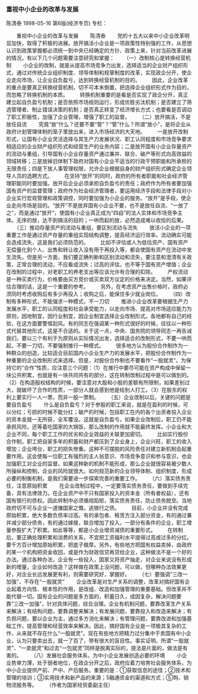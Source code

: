 ### 重视中小企业的改革与发展
陈清泰
1998-05-16
第6版(经济专页)
专栏：

　　重视中小企业的改革与发展
　　陈清泰
　　党的十五大以来中小企业改革明显加快，取得了积极的进展。放开搞活小企业是一项政策性特别强的工作，从思想认识到政策掌握都必须统一到中央已经确定的方针、政策上来，针对当前改革进展的情况，有以下几个问题需要注意研究和掌握：
　　（一）改制核心是转换经营机制
　　小企业的改制，就是从提高市场竞争力出发，选择适当的企业财产组织形式，通过对传统企业组织制度、领导体制和规章制度的改革，实现政企分开，使企业走向市场，让企业自负盈亏，达到转换经营机制的目的。
　　因此，企业改革的重点是要真正转换经营机制，切不可本末倒置，把选择企业组织形式作为目的，而忽略了转换机制的本质。
　　转换机制重要的是看是否实现了政企分开，真正建立起自负盈亏机制；是否依照市场规则运行，形成优胜劣汰机制；是否建立了筛选管理者、制止错误决策的机制；是否真正转变了经济增长方式；也要看是否调动了职工积极性，加强了企业管理，增强了职工的监督。
　　（二）放开搞活，不是放任自流
　　究竟“放”什么？还要不要“管”？“管”什么？所谓“放小”，是将企业从政府计划管理体制的笼子里放出来，进入市场经济的大天地。
　　一是放开改制形式，让国有小企业灵活选择与其生产力发展状况、职工认同程度和市场竞争要求相适应的企业财产组织形式和经营生产的业务内容；二是放开国有小企业存量资产的流动与重组，引导国有小企业存量资产通过兼并、联合、破产等形式向高效益的领域转移；三是放掉旧体制下政府对国有小企业不适当的行政干预职能和所承担的无限责任；四是下放人事管理权限，允许企业根据自身的财产组织形式确定企业领导人员的选聘方式。
　　在坚持“放开”的同时，政府的所有者职能和社会经济管理职能同时要加强。放开后企业必须承担自负盈亏的责任；政府作为所有者要加强国有资产的监督管理；政府作为社会经济管理者，要运用经济手段和法律手段对小企业实行宏观管理和政策调控，同时要加强为小企业的服务。“放开”是手段，使企业走向市场是目的。“放开”不是放弃国有小企业不要，也不是放任自流、“一放了之”，而是通过“放开”，使国有小企业真正成为“四自”的法人实体和市场竞争主体。无序的放，达不到搞活的目的；一哄而起的放，必然造成难以收拾的后果。
　　（三）推动存量资产的流动与重组，要区别流动与流失
　　放活小企业的一项重要工作是通过资产存量的重组实现结构调整，提高经济运行效率。流动确实可能会造成流失，这是我们必须防范的。
　　比如不评估或人为低估资产、国有资产无偿量化到个人、出售和转让收入没有用于再投入等，都会使国有资产在流动中发生流失。但是另一方面，我们要正确判断和区别流动和流失，要注意和澄清有关政策，正常合理的流动，不应看成流失；过高的评估，也不等于国有资产增值；企业在改制的过程中，对老职工的养老支出等应该允许有合理的扣除。
　　产权流动是一种买卖行为，价格要由买方竞价或买卖双方议定的价格来决定。当然，如果评估合理的话，这是一个重要的参考。
　　另外，在考虑资产出售价格时，政府必须同时考虑收购后有多少再投入；收购之后，能保住多少就业岗位。
　　（四）改制有多种形式，不能强求一种模式，不一刀切
　　推进小企业改革要根据生产力发展水平，职工的认同程度和社会承受能力，以走向市场、提高对市场适应能力为原则，因地制宜，因行业制宜，因企业制宜选择企业改制形式。各地都有自己的经验，在这方面要警惕刮风。有的同志在强调某一种形式很好的时候，往往以一种形式代替其他形式，这是不合适的。关于这一点，中央、国务院的领导同志一再告诫我们，要以三个有利于为原则从实际情况出发，选择适合的改制形式，不要一哄而起，不要一刀切，不要强制推行一种模式。
　　很多地方认为股份合作制作为一种群众的创造，比较适合目前国内小企业生产力的发展水平，把股份合作制作为一种重要的企业改制形式来选择。但是，对股份合作制也不要看作“一股就灵”。为保持它的“合作”性质，应注意三个问题：（1）在推行中要尽可能在资产构成中保留一块公共积累，也就是有一块共同共有的部分，这在转制改制过程中是可以做到的。（2）在构造股权结构的时候，要注意对大股和小股的差额有所限制，如果差别过大，就破坏了合作的性质，一部分人就会感到他是给别人打工。（3）在股东的权利上要实行一人一票，而非一股一票制。
　　（五）企业改制以后，关键的问题是要自负盈亏
　　什么是自负盈亏？对于参股的职工来说，就是在盈利的时候，可以分红；亏损的时候不能分红；破产的时候，包括职工在内的各个出资者投入企业的资本金就一无所获，全军覆没。这就是自负盈亏。如果企业改制后，职工仍不能承担风险，还等着吃国家的大锅饭，那么改制的作用就不能最终发挥。小企业和大企业不同，每个职工工作的优劣和企业效益的关联更加密切。
　　比如实行股份合作制，职工把自家多年的积蓄和财产都压到了企业身上，企业兴旺，职工的收入增加；企业垮台，职工的损失惨重。这种不可摆脱的风险责任对建立新机制会起重要作用。这会使每一位职工有强烈的主人翁意识、市场竞争意识和参与意识，也会加强职工对企业的监督。如果这种新的机制不能形成，那么企业就很容易被少数人所操纵和控制，企业的风险就很大。如何规范新的企业领导体制、组织制度，形成必要的制衡机制，是我们需要进一步探索完善的重要工作。
　　（六）落实债务责任，注意原始积累
　　在企业改制过程中，一定要落实债务责任，要做到手续完备，具有法律效力。在企业资产中不只有国家投入的资本金（所有者权益），还有国有银行的债权。因此转制中必须循规蹈矩，落实债务责任，防止债务脱空。当地政府切不可与企业一道慷国家之慨，逃银行之债。
　　目前，小企业并没有完成原始积累，绝大多数负债率过高。有的承包者、租赁方注入部分资金，有的通过兼并减少部分债务，有的通过嫁接，联合增加了投入，一部分有条件的企业，职工增量参股扩大了积累。如此等等，都是小企业增资减债的重要形式。
　　在转制后，要正确处理积累和消费的关系，不宜把工资福利水平提得过高或过多的分红。要千方百计增加原始积累，把底子做厚。另外，有些地方把国有权益卖掉，由政府的某一个机构把资金收回，或是作为财政信贷再贷给企业，这种做法不是一个好的办法。通过各种办法，企业有一些投入，国家又将资产抽走，对企业来说没有形成新的增量，企业如何改造？这样做在政策上没问题，可以做，但哪种办法效果更好，对企业长远发展更有利，则需要研究好，掌握好。
　　（七）要强调“三改一加强”，不存在“一股就灵”
　　企业改革是对生产关系的调整，改革对搞好国有企业起着方向性、根本性的作用，是改组、改造和加强管理的重要基础。但改革并不能代替一切。国有企业的问题是多方面的，积蓄日久，成因复杂，解决问题要靠“三改一加强”，针对具体问题，综合治理。企业有机制问题，要靠改革生产关系来解决；有结构问题，要靠调整来解决；有发展问题，要靠投入和改造来解决；有负担问题，要以企业为主，通过多方消化来解决；有管理问题，要靠改进和加强基础工作，提高管理和经营效率来解决。因此，搞好国有企业是一项极其复杂的工作，从来就不存在什么“一股就灵”。现在有些地方把精力过分集中于卖国有中小企业，认为只要卖出去，就一了百了，带有很大的盲目性。事实证明，所谓“一股就灵”、“一卖就灵”和过去“一包就灵”同样是脱离实际的，提法是片面的，做法是有害的。
　　（八）发展社会服务体系，为中小企业发展创造必要的环境
　　小企业势单力薄，处于弱者地位，在政企分开之后，政府应着力培育社会服务体系，为中小企业提供产前、产中、产后服务。重要的是：①获取信息的途径；②技术和管理的培训；③实用技术和新产品的来源；5融通资金的渠道和方式；⑤购、销物流服务等。
　　（作者为国家经贸委副主任）
